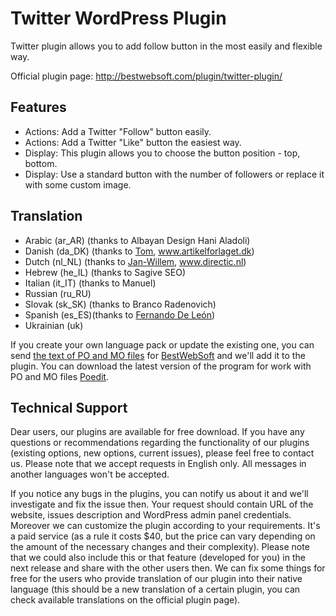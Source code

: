 Twitter WordPress Plugin
========================

Twitter plugin allows you to add follow button in the most easily and flexible way.

Official plugin page: http://bestwebsoft.com/plugin/twitter-plugin/

Features
-----------------------------
* Actions: Add a Twitter "Follow" button easily.
* Actions: Add a Twitter "Like" button the easiest way.
* Display: This plugin allows you to choose the button position - top, bottom.
* Display: Use a standard button with the number of followers or replace it with some custom image.


Translation
-----------------------------
* Arabic (ar_AR) (thanks to Albayan Design Hani Aladoli)
* Danish (da_DK) (thanks to <a href="mailto:admin@artikelforlaget.dk">Tom</a>, www.artikelforlaget.dk)
* Dutch (nl_NL) (thanks to <a href="mailto:jan-willem.jwr.wilmsen@essent.nl">Jan-Willem</a>, www.directic.nl)
* Hebrew (he_IL) (thanks to Sagive SEO)
* Italian (it_IT) (thanks to Manuel)
* Russian (ru_RU)
* Slovak (sk_SK) (thanks to Branco Radenovich)
* Spanish (es_ES)(thanks to <a href="mailto:mrjosefernando@gmail.com">Fernando De León</a>)
* Ukrainian (uk)

If you create your own language pack or update the existing one, you can send <a href="http://codex.wordpress.org/Translating_WordPress" target="_blank">the text of PO and MO files</a> for <a href="http://support.bestwebsoft.com" target="_blank">BestWebSoft</a> and we'll add it to the plugin. You can download the latest version of the program for work with PO and MO files  <a href="http://www.poedit.net/download.php" target="_blank">Poedit</a>.


Technical Support
-----------------------------
Dear users, our plugins are available for free download. If you have any questions or recommendations regarding the functionality of our plugins (existing options, new options, current issues), please feel free to contact us. Please note that we accept requests in English only. All messages in another languages won't be accepted.

If you notice any bugs in the plugins, you can notify us about it and we'll investigate and fix the issue then. Your request should contain URL of the website, issues description and WordPress admin panel credentials.
Moreover we can customize the plugin according to your requirements. It's a paid service (as a rule it costs $40, but the price can vary depending on the amount of the necessary changes and their complexity). Please note that we could also include this or that feature (developed for you) in the next release and share with the other users then. 
We can fix some things for free for the users who provide translation of our plugin into their native language (this should be a new translation of a certain plugin, you can check available translations on the official plugin page).
